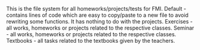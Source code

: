 This is the file system for all homeworks/projects/tests for FMI.
Default - contains lines of code which are easy to copy/paste to a new file to avoid rewriting some functions. It has nothing to do with the projects.
Exercises - all works, homeworks or projects related to the respective classes.
Seminar - all works, homeworks or projects related to the respective classes.
Textbooks - all tasks related to the textbooks given by the teachers.
